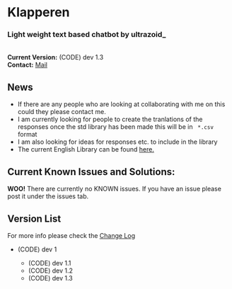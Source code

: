 Klapperen
=========

<h3>Light weight text based chatbot by ultrazoid_</h3>
<br>
<b>Current Version:</b> (CODE) dev 1.3<br>
<b>Contact:</b> <a href="mailto:esssper@ess.dudmail.com">Mail</a>
<h2>News</h2>
<ul>
<li>If there are any people who are looking at collaborating with me on this could they please contact me.</li>
<li>I am currently looking for people to create the tranlations of the responses once the std library has been made this will be in <code> *.csv </code> format</li>
<li>I am also looking for ideas for responses etc. to include in the library</li>
<li>The current English Library can be found <a href="http://ultrazoidserver.x10.mx/klapperen/library/ENlib.csv?dl">here.</a>
</ul>

<h2>Current Known Issues and Solutions:</h2>
<b>WOO!</b> There are currently no KNOWN issues. If you have an issue please post it under the issues tab.

<h2>Version List</h2>
For more info please check the <a href = "https://github.com/ultrazoid/Klapperen/blob/master/ChangeLog.md">Change Log</a><br>
<ul>
<li>(CODE) dev 1</li>
<ul>
<li>(CODE) dev 1.1</li>
<li>(CODE) dev 1.2</li>
<li>(CODE) dev 1.3</li>
</ul>
</ul>